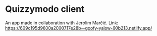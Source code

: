 # Quizzymodo client

An app made in collaboration with Jerolim Marčić.
Link: https://609c195d9600a2000717e28b--goofy-yalow-60b213.netlify.app/

